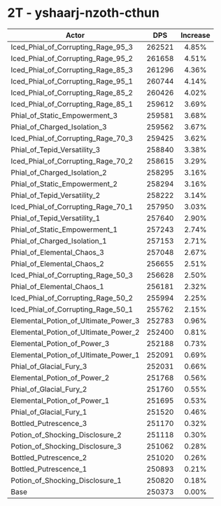 # 2T - yshaarj-nzoth-cthun
| Actor | DPS | Increase |
|---|:---:|:---:|
|Iced_Phial_of_Corrupting_Rage_95_3|262521|4.85%|
|Iced_Phial_of_Corrupting_Rage_95_2|261658|4.51%|
|Iced_Phial_of_Corrupting_Rage_85_3|261296|4.36%|
|Iced_Phial_of_Corrupting_Rage_95_1|260744|4.14%|
|Iced_Phial_of_Corrupting_Rage_85_2|260426|4.02%|
|Iced_Phial_of_Corrupting_Rage_85_1|259612|3.69%|
|Phial_of_Static_Empowerment_3|259581|3.68%|
|Phial_of_Charged_Isolation_3|259562|3.67%|
|Iced_Phial_of_Corrupting_Rage_70_3|259425|3.62%|
|Phial_of_Tepid_Versatility_3|258840|3.38%|
|Iced_Phial_of_Corrupting_Rage_70_2|258615|3.29%|
|Phial_of_Charged_Isolation_2|258295|3.16%|
|Phial_of_Static_Empowerment_2|258294|3.16%|
|Phial_of_Tepid_Versatility_2|258222|3.14%|
|Iced_Phial_of_Corrupting_Rage_70_1|257950|3.03%|
|Phial_of_Tepid_Versatility_1|257640|2.90%|
|Phial_of_Static_Empowerment_1|257243|2.74%|
|Phial_of_Charged_Isolation_1|257153|2.71%|
|Phial_of_Elemental_Chaos_3|257048|2.67%|
|Phial_of_Elemental_Chaos_2|256655|2.51%|
|Iced_Phial_of_Corrupting_Rage_50_3|256628|2.50%|
|Phial_of_Elemental_Chaos_1|256181|2.32%|
|Iced_Phial_of_Corrupting_Rage_50_2|255994|2.25%|
|Iced_Phial_of_Corrupting_Rage_50_1|255762|2.15%|
|Elemental_Potion_of_Ultimate_Power_3|252783|0.96%|
|Elemental_Potion_of_Ultimate_Power_2|252400|0.81%|
|Elemental_Potion_of_Power_3|252188|0.73%|
|Elemental_Potion_of_Ultimate_Power_1|252091|0.69%|
|Phial_of_Glacial_Fury_3|252031|0.66%|
|Elemental_Potion_of_Power_2|251768|0.56%|
|Phial_of_Glacial_Fury_2|251760|0.55%|
|Elemental_Potion_of_Power_1|251695|0.53%|
|Phial_of_Glacial_Fury_1|251520|0.46%|
|Bottled_Putrescence_3|251170|0.32%|
|Potion_of_Shocking_Disclosure_2|251118|0.30%|
|Potion_of_Shocking_Disclosure_3|251062|0.28%|
|Bottled_Putrescence_2|251020|0.26%|
|Bottled_Putrescence_1|250893|0.21%|
|Potion_of_Shocking_Disclosure_1|250820|0.18%|
|Base|250373|0.00%|
